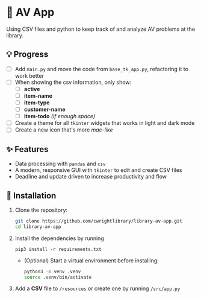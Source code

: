 # 📀 AV App

Using CSV files and python to keep track of and analyze AV problems at the library.

## 💡 Progress

* [ ] Add `main.py` and move the code from `base_tk_app.py`, refactoring it to work better
* [ ] When showing the csv information, only show:
  * [ ] **active**
  * [ ] **item-name**
  * [ ] **item-type**
  * [ ] **customer-name**
  * [ ] **item-todo** *(if enough space)*
* [ ] Create a theme for all `tkinter` widgets that works in light and dark mode
* [ ] Create a new icon that's more *mac-like*

## ✨ Features

- Data processing with `pandas` and `csv`
- A modern, responsive GUI with `tkinter` to edit and create CSV files
- Deadline and update driven to increase productivity and flow

## 🔨 Installation

1. Clone the repository:
   ```bash
   git clone https://github.com/cwrightlibrary/library-av-app.git
   cd library-av-app
   ```
2. Install the dependencies by running
   ```
   pip3 install -r requirements.txt
   ```
   - (Optional) Start a virtual environment before installing:
     ```bash
     python3 -m venv .venv
     source .venv/bin/activate
     ```
3. Add a **CSV** file to `/resources` or create one by running `/src/app.py`
